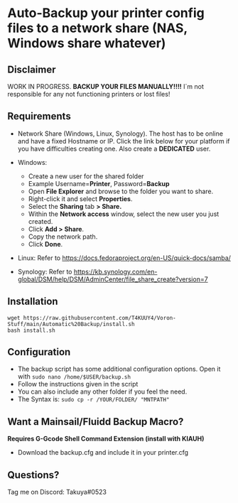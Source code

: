 
# Auto-Backup your printer config files to a network share (NAS, Windows share whatever)

## Disclaimer
WORK IN PROGRESS. **BACKUP YOUR FILES MANUALLY!!!!**
I´m not responsible for any not functioning printers or lost files!

## Requirements 
 * Network Share (Windows, Linux, Synology). The host has to be online and have a fixed Hostname or IP. 
 Click the link below for your platform if you have difficulties creating one. Also create a **DEDICATED** user. 
 
 * Windows: 
	* Create a new user for the shared folder
	* Example Username=**Printer**, Password=**Backup**
	* Open  **File Explorer**  and browse to the folder you want to share.
	* Right-click it and select  **Properties**.
	* Select the **Sharing** tab **> Share.**
	* Within the  **Network access**  window, select the new user you just created.
	* Click  **Add > Share**.
	* Copy the network path.
	* Click  **Done**.
			
	
* Linux: Refer to https://docs.fedoraproject.org/en-US/quick-docs/samba/
 * Synology: Refer to https://kb.synology.com/en-global/DSM/help/DSM/AdminCenter/file_share_create?version=7

## Installation

    wget https://raw.githubusercontent.com/T4KUUY4/Voron-Stuff/main/Automatic%20Backup/install.sh
    bash install.sh
## Configuration
* The backup script has some additional configuration options. Open it with `sudo nano /home/$USER/backup.sh`
*  Follow the instructions given in the script
* You can also include any other folder if you feel the need. 
* The Syntax is: `sudo cp -r /YOUR/FOLDER/ "MNTPATH"`
 
## Want a Mainsail/Fluidd Backup Macro?
**Requires G-Gcode Shell Command Extension (install with KIAUH)**
* Download the backup.cfg and include it in your printer.cfg


## Questions? 
Tag me on Discord: Takuya#0523
